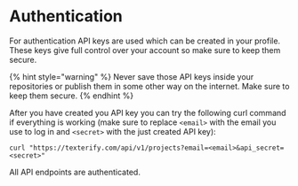 # Authentication

For authentication API keys are used which can be created in your profile. These keys give full control over your account so make sure to keep them secure.

{% hint style="warning" %}
Never save those API keys inside your repositories or publish them in some other way on the internet. Make sure to keep them secure.
{% endhint %}

After you have created you API key you can try the following curl command if everything is working \(make sure to replace `<email>` with the email you use to log in and `<secret>` with the just created API key\):

```text
curl "https://texterify.com/api/v1/projects?email=<email>&api_secret=<secret>"
```

All API endpoints are authenticated.

